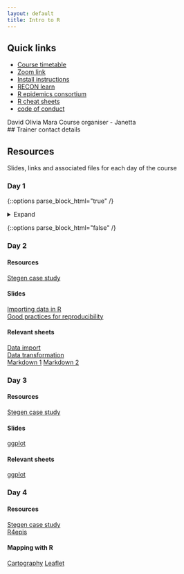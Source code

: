 ```yaml
---
layout: default
title: Intro to R
---
```

<script type="text/javascript">
$(document).ready(
  function() {
    $(".success").addClass("alert alert-success");
    $(".info").addClass("alert alert-info");
    $("table").addClass("table table-bordered table-striped");
});
</script>

<script type="text/javascript">
$('p[title], div[title]').each(function () {
        if ($(this).hasClass('x')) {
          var randomid = 'collapse_' + (collapse_id_counter++);
          $(this).wrapInner('<div class="collapse-inner collapse" id="' + randomid + '"></div>').prepend(function () {
            return '<div class="font-weight-bold collapsed" style="cursor: pointer"  data-toggle="collapse" data-target="#' + randomid + '">'
              + "<i class='toggler fa mr-2'></i>" + $(this).attr('title') + "</div></div>";
          });
        }
        else {
          $(this).wrapInner('<div class="no-collapse-inner"></div>')
            .prepend(function () { return '<div class="font-weight-bold">' + $(this).attr('title') + '</div></div>'; });
        }
      });
</script>

## Quick links
- [Course timetable](/resources/workshop_schedule_msf.pdf)
- [Zoom link]()
- [Install instructions](/resources/installation_email.pdf)
- [RECON learn](https://www.reconlearn.org)
- [R epidemics consortium](https://www.repidemicsconsortium.org)
- [R cheat sheets](https://github.com/JorgensenD/coursepage/tree/gh-pages/cheatsheets)
- [code of conduct](https://www.repidemicsconsortium.org/CODE_OF_CONDUCT/)

<div class="info x" title="Trainer contact details" markdown="1">
  David <david.jorgensen13@imperial.ac.uk>  
  Olivia <o.boyd@imperial.ac.uk>  
  Mara <mara.kont17@imperial.ac.uk>  
  Course organiser - Janetta <janetta.skarp13@imperial.ac.uk>  
</div>
## Trainer contact details

  
## Resources
Slides, links and associated files for each day of the course
### Day 1
{::options parse_block_html="true" /}

<details>
  <summary>Expand</summary>
  
  ### Slides:
  - [Introduction to R slides](https://www.reconlearn.org/slides/intro_to_r/intro_to_r)  
  - [Interactive introduction to RStudio](https://www.reconlearn.org/post/practical-intror.html)  
  ### Relevant sheets:
  - [Base R](/cheatsheets/base-r.pdf)  
  - [RStudio](/cheatsheets/rstudio-ide.pdf)  
  - [R syntax](/cheatsheets/syntax.pdf)
</details>

{::options parse_block_html="false" /}

### Day 2
#### Resources
[Stegen case study](https://www.reconlearn.org/post/stegen.html)  
#### Slides
[Importing data in R](https://www.reconlearn.org/slides/slides_bag/data_import/data_import_short.html)  
[Good practices for reproducibility]()  
#### Relevant sheets
[Data import](/cheatsheets/data-import.pdf)  
[Data transformation](/cheatsheets/data-transformation.pdf)  
[Markdown 1](/cheatsheets/rmarkdon-2.0.pdf)
[Markdown 2](/cheatsheets/rmarkdown-reference.pdf)
### Day 3
#### Resources
[Stegen case study](https://www.reconlearn.org/post/stegen.html)  
#### Slides
[ggplot](https://www.reconlearn.org/slides/slides_bag/ggplot2.html)  
#### Relevant sheets
[ggplot](/cheatsheets/data-visualization-2.1.pdf)

### Day 4
#### Resources
[Stegen case study](https://www.reconlearn.org/post/stegen.html)  
[R4epis](https://r4epis.netlify.app/)  
#### Mapping with R
[Cartography](/cheatsheets/cartography.pdf)
[Leaflet](/cheatsheets/leaflet.pdf)


